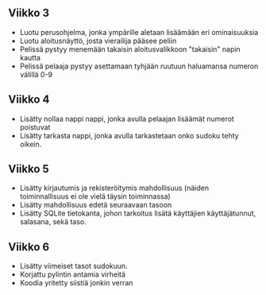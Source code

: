 ## Viikko 3
- Luotu perusohjelma, jonka ympärille aletaan lisäämään eri ominaisuuksia
- Luotu aloitusnäyttö, josta vierailija pääsee peliin
- Pelissä pystyy menemään takaisin aloitusvalikkoon "takaisin" napin kautta
- Pelissä pelaaja pystyy asettamaan tyhjään ruutuun haluamansa numeron välillä 0-9 

## Viikko 4
- Lisätty nollaa nappi nappi, jonka avulla pelaajan lisäämät numerot poistuvat
- Lisätty tarkasta nappi, jonka avulla tarkastetaan onko sudoku tehty oikein.

## Viikko 5
- Lisätty kirjautumis ja rekisteröitymis mahdollisuus (näiden toiminnallisuus ei ole vielä täysin toiminnassa)
- Lisätty mahdollisuus edetä seuraavaan tasoon
- Lisätty SQLite tietokanta, johon tarkoitus lisätä käyttäjien käyttäjätunnut, salasana, sekä taso.

## Viikko 6
- Lisätty viimeiset tasot sudokuun.
- Korjattu pylintin antamia virheitä
- Koodia yritetty siistiä jonkin verran
